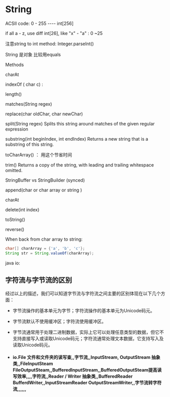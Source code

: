 # String	

ACSII code: 0 - 255 ---- int[256]

if all a - z, use diff int[26], like "x" - "a" : 0 ~25

注意string to int method: Integer.parseInt()

  String 是对象 比较用equals



Methods

charAt

indexOf ( char c)  :

length()

matches(String regex)

replace(char oldChar, char newChar)



split(String regex)
Splits this string around matches of the given regular expression



substring(int beginIndex, int endIndex)
Returns a new string that is a substring of this string.



toCharArray() ： 用这个节省时间



trim()
Returns a copy of the string, with leading and trailing whitespace omitted.



StringBuffer vs StringBuilder (synced)

append(char or char array or string )

charAt

delete(int index)

toString()

reverse()



When back from char array to string:

```java
char[] charArray = {'a', 'b', 'c'};
String str = String.valueOf(charArray);
```


java io:

## 字符流与字节流的区别

经过以上的描述，我们可以知道字节流与字符流之间主要的区别体现在以下几个方面：

- 字节流操作的基本单元为字节；字符流操作的基本单元为Unicode码元。

- 字节流默认不使用缓冲区；字符流使用缓冲区。

- 字节流通常用于处理二进制数据，实际上它可以处理任意类型的数据，但它不支持直接写入或读取Unicode码元；字符流通常处理文本数据，它支持写入及读取Unicode码元。

- #### io.File 文件和文件夹的读写查,,字节流,,InputStream, OutputStream 抽象类,,FileInputSteam FileOutputSteam,,BufferedInputStream,,BufferedOutputSteam提高读写效率,,​,,字符流,,Reader / Writer 抽象类,,BufferedReader BufferdWriter,,InputStreamReader OutputStreamWriter,,字节流转字符流,,​,,​,,​
